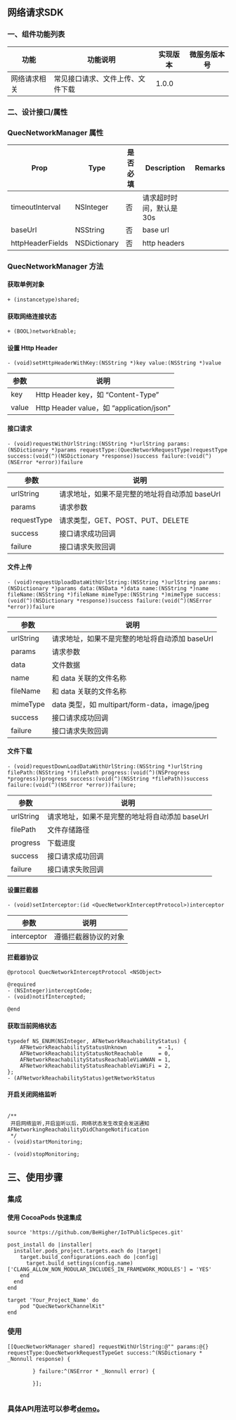 
<!--# quec-app-advanced-baidu-map-->

## 网络请求SDK

### 一、组件功能列表

|功能	|功能说明	|实现版本	|微服务版本号|
| --- | --- | --- | --- |
|网络请求相关	| 常见接口请求、文件上传、文件下载 |	1.0.0	| |


### 二、设计接口/属性


### QuecNetworkManager 属性

|Prop	|Type	|是否必填	|Description| Remarks |
|  ----  | ----  |  ----  | ----  | ----  |
|timeoutInterval	|NSInteger|	否	|请求超时时间，默认是30s||
|baseUrl|	NSString 	| 否	|base url | |
|httpHeaderFields	|NSDictionary	|否	|http headers|  |


### QuecNetworkManager 方法

#### 获取单例对象
```
+ (instancetype)shared;

```

#### 获取网络连接状态
```
+ (BOOL)networkEnable;

```

#### 设置 Http Header

```
- (void)setHttpHeaderWithKey:(NSString *)key value:(NSString *)value

```

|参数|	说明|	
| --- | --- | 
|key|	Http Header key，如 “Content-Type”	| 
|value|	Http Header value，如 “application/json”	| 

#### 接口请求

```
- (void)requestWithUrlString:(NSString *)urlString params:(NSDictionary *)params requestType:(QuecNetworkRequestType)requestType success:(void(^)(NSDictionary *response))success failure:(void(^)(NSError *error))failure

```

|参数|	说明|	
| --- | --- | 
| urlString |	请求地址，如果不是完整的地址将自动添加 baseUrl	| 
| params |	请求参数	| 
| requestType |	请求类型，GET、POST、PUT、DELETE	| 
| success |	接口请求成功回调	| 
| failure |	接口请求失败回调	| 

#### 文件上传

```
- (void)requestUploadDataWithUrlString:(NSString *)urlString params:(NSDictionary *)params data:(NSData *)data name:(NSString *)name fileName:(NSString *)fileName mimeType:(NSString *)mimeType success:(void(^)(NSDictionary *response))success failure:(void(^)(NSError *error))failure

```

|参数|	说明|	
| --- | --- | 
| urlString |	请求地址，如果不是完整的地址将自动添加 baseUrl	| 
| params |	请求参数	| 
| data |	文件数据	| 
| name |	和 data 关联的文件名称	| 
| fileName |	和 data 关联的文件名称	| 
| mimeType |	data 类型，如 multipart/form-data，image/jpeg	| 
| success |	接口请求成功回调	| 
| failure |	接口请求失败回调	| 

#### 文件下载

```
- (void)requestDownLoadDataWithUrlString:(NSString *)urlString filePath:(NSString *)filePath progress:(void(^)(NSProgress *progress))progress success:(void(^)(NSString *filePath))success failure:(void(^)(NSError *error))failure;

```

|参数|	说明|	
| --- | --- | 
| urlString |	请求地址，如果不是完整的地址将自动添加 baseUrl	| 
| filePath |	文件存储路径	| 
| progress |	下载进度	| 
| success |	接口请求成功回调	| 
| failure |	接口请求失败回调	| 


#### 设置拦截器

```
- (void)setInterceptor:(id <QuecNetworkInterceptProtocol>)interceptor

```

|参数|	说明|	
| --- | --- | 
| interceptor |	遵循拦截器协议的对象	| 



#### 拦截器协议

```
@protocol QuecNetworkInterceptProtocol <NSObject>

@required
- (NSInteger)interceptCode;
- (void)notifIntercepted;

@end
```

#### 获取当前网络状态

```
typedef NS_ENUM(NSInteger, AFNetworkReachabilityStatus) {
    AFNetworkReachabilityStatusUnknown          = -1,
    AFNetworkReachabilityStatusNotReachable     = 0,
    AFNetworkReachabilityStatusReachableViaWWAN = 1,
    AFNetworkReachabilityStatusReachableViaWiFi = 2,
};
- (AFNetworkReachabilityStatus)getNetworkStatus
```

#### 开启关闭网络监听

```

/**
 开启网络监听,开启监听以后，网络状态发生改变会发送通知 AFNetworkingReachabilityDidChangeNotification
 */
- (void)startMonitoring;

- (void)stopMonitoring;
```


## 三、使用步骤

### 集成

#### 使用 CocoaPods 快速集成

```
source 'https://github.com/BeHigher/IoTPublicSpeces.git'

post_install do |installer|
  installer.pods_project.targets.each do |target|
    target.build_configurations.each do |config|
      target.build_settings(config.name)['CLANG_ALLOW_NON_MODULAR_INCLUDES_IN_FRAMEWORK_MODULES'] = 'YES'
    end
  end
end

target 'Your_Project_Name' do
	pod "QuecNetworkChannelKit"
end
```

### 使用

```
[[QuecNetworkManager shared] requestWithUrlString:@"" params:@{} requestType:QuecNetworkRequestTypeGet success:^(NSDictionary * _Nonnull response) {
            
        } failure:^(NSError * _Nonnull error) {
            
        }];
        
```

### 具体API用法可以参考[demo](http://192.168.23.184:8108/frontend/app/business/quec-app-business-baidu-map-demo)。